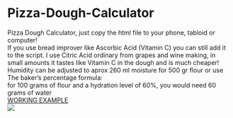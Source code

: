 # Pizza-Dough-Calculator
Pizza Dough Calculator, just copy the html file to your phone, tabloid or computer!<br/>
If you use bread improver like Ascorbic Acid (Vitamin C) you can still add it to the script. I use Citric Acid ordinary from grapes and wine making, in small amounts it tastes like Vitamin C in the dough and is much cheaper!<br/>
Humidity can be adjusted to aprox 260 ml moisture for 500 gr flour or use <br/>The baker’s percentage formula:<br/> 
for 100 grams of flour and a hydration level of 60%, you would need 60 grams of water<br/>
<a href="https://raycolt.github.io/Pizza-Dough-Calculator">WORKING EXAMPLE</a><br/>
<img src='https://github.com/RayColt/Pizza-Dough-Calculator/blob/main/image/pdc_.jpg'/>
